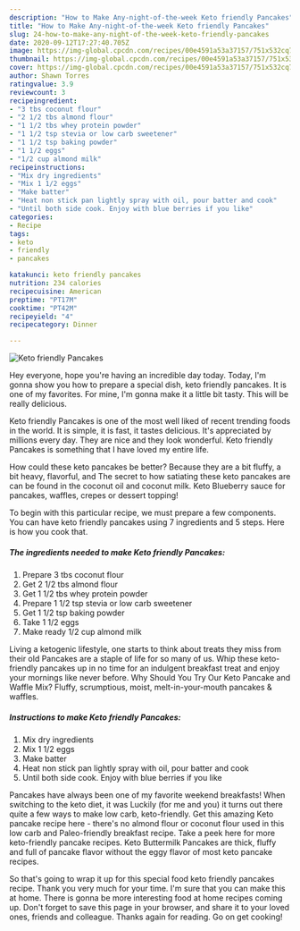 ```yaml
---
description: "How to Make Any-night-of-the-week Keto friendly Pancakes"
title: "How to Make Any-night-of-the-week Keto friendly Pancakes"
slug: 24-how-to-make-any-night-of-the-week-keto-friendly-pancakes
date: 2020-09-12T17:27:40.705Z
image: https://img-global.cpcdn.com/recipes/00e4591a53a37157/751x532cq70/keto-friendly-pancakes-recipe-main-photo.jpg
thumbnail: https://img-global.cpcdn.com/recipes/00e4591a53a37157/751x532cq70/keto-friendly-pancakes-recipe-main-photo.jpg
cover: https://img-global.cpcdn.com/recipes/00e4591a53a37157/751x532cq70/keto-friendly-pancakes-recipe-main-photo.jpg
author: Shawn Torres
ratingvalue: 3.9
reviewcount: 3
recipeingredient:
- "3 tbs coconut flour"
- "2 1/2 tbs almond flour"
- "1 1/2 tbs whey protein powder"
- "1 1/2 tsp stevia or low carb sweetener"
- "1 1/2 tsp baking powder"
- "1 1/2 eggs"
- "1/2 cup almond milk"
recipeinstructions:
- "Mix dry ingredients"
- "Mix 1 1/2 eggs"
- "Make batter"
- "Heat non stick pan lightly spray with oil, pour batter and cook"
- "Until both side cook. Enjoy with blue berries if you like"
categories:
- Recipe
tags:
- keto
- friendly
- pancakes

katakunci: keto friendly pancakes 
nutrition: 234 calories
recipecuisine: American
preptime: "PT17M"
cooktime: "PT42M"
recipeyield: "4"
recipecategory: Dinner

---
```



![Keto friendly Pancakes](https://img-global.cpcdn.com/recipes/00e4591a53a37157/751x532cq70/keto-friendly-pancakes-recipe-main-photo.jpg)

Hey everyone, hope you're having an incredible day today. Today, I'm gonna show you how to prepare a special dish, keto friendly pancakes. It is one of my favorites. For mine, I'm gonna make it a little bit tasty. This will be really delicious.

Keto friendly Pancakes is one of the most well liked of recent trending foods in the world. It is simple, it is fast, it tastes delicious. It's appreciated by millions every day. They are nice and they look wonderful. Keto friendly Pancakes is something that I have loved my entire life.

How could these keto pancakes be better? Because they are a bit fluffy, a bit heavy, flavorful, and The secret to how satiating these keto pancakes are can be found in the coconut oil and coconut milk. Keto Blueberry sauce for pancakes, waffles, crepes or dessert topping!


To begin with this particular recipe, we must prepare a few components. You can have keto friendly pancakes using 7 ingredients and 5 steps. Here is how you cook that.

##### The ingredients needed to make Keto friendly Pancakes:

1. Prepare 3 tbs coconut flour
1. Get 2 1/2 tbs almond flour
1. Get 1 1/2 tbs whey protein powder
1. Prepare 1 1/2 tsp stevia or low carb sweetener
1. Get 1 1/2 tsp baking powder
1. Take 1 1/2 eggs
1. Make ready 1/2 cup almond milk


Living a ketogenic lifestyle, one starts to think about treats they miss from their old Pancakes are a staple of life for so many of us. Whip these keto-friendly pancakes up in no time for an indulgent breakfast treat and enjoy your mornings like never before. Why Should You Try Our Keto Pancake and Waffle Mix? Fluffy, scrumptious, moist, melt-in-your-mouth pancakes &amp; waffles. 

##### Instructions to make Keto friendly Pancakes:

1. Mix dry ingredients
1. Mix 1 1/2 eggs
1. Make batter
1. Heat non stick pan lightly spray with oil, pour batter and cook
1. Until both side cook. Enjoy with blue berries if you like


Pancakes have always been one of my favorite weekend breakfasts! When switching to the keto diet, it was Luckily (for me and you) it turns out there quite a few ways to make low carb, keto-friendly. Get this amazing Keto pancake recipe here - there&#39;s no almond flour or coconut flour used in this low carb and Paleo-friendly breakfast recipe. Take a peek here for more keto-friendly pancake recipes. Keto Buttermilk Pancakes are thick, fluffy and full of pancake flavor without the eggy flavor of most keto pancake recipes. 

So that's going to wrap it up for this special food keto friendly pancakes recipe. Thank you very much for your time. I'm sure that you can make this at home. There is gonna be more interesting food at home recipes coming up. Don't forget to save this page in your browser, and share it to your loved ones, friends and colleague. Thanks again for reading. Go on get cooking!
